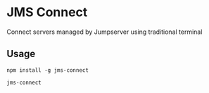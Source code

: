 # JMS Connect

Connect servers managed by Jumpserver using traditional terminal

## Usage

```
npm install -g jms-connect

jms-connect
```
